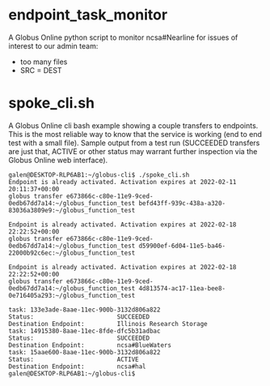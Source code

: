 # endpoint_task_monitor
A Globus Online python script to monitor ncsa#Nearline for issues of interest to our admin team:
  * too many files
  * SRC = DEST

# spoke_cli.sh
A Globus Online cli bash example showing a couple transfers to endpoints.  This is the most reliable way to know that the service is working (end to end test with a small file).
Sample output from a test run (SUCCEEDED transfers are just that, ACTIVE or other status may warrant further inspection via the Globus Online web interface).
```
galen@DESKTOP-RLP6AB1:~/globus-cli$ ./spoke_cli.sh
Endpoint is already activated. Activation expires at 2022-02-11 20:11:37+00:00
globus transfer e673866c-c80e-11e9-9ced-0edb67dd7a14:~/globus_function_test befd43ff-939c-438a-a320-83036a3809e9:~/globus_function_test

Endpoint is already activated. Activation expires at 2022-02-18 22:22:52+00:00
globus transfer e673866c-c80e-11e9-9ced-0edb67dd7a14:~/globus_function_test d59900ef-6d04-11e5-ba46-22000b92c6ec:~/globus_function_test

Endpoint is already activated. Activation expires at 2022-02-18 22:22:52+00:00
globus transfer e673866c-c80e-11e9-9ced-0edb67dd7a14:~/globus_function_test 4d813574-ac17-11ea-bee8-0e716405a293:~/globus_function_test

task: 133e3ade-8aae-11ec-900b-3132d806a822
Status:                       SUCCEEDED
Destination Endpoint:         Illinois Research Storage
task: 14915380-8aae-11ec-8fde-dfc5b31adbac
Status:                       SUCCEEDED
Destination Endpoint:         ncsa#BlueWaters
task: 15aae600-8aae-11ec-900b-3132d806a822
Status:                       ACTIVE
Destination Endpoint:         ncsa#hal
galen@DESKTOP-RLP6AB1:~/globus-cli$
```
